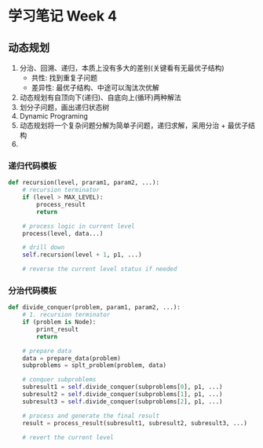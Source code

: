 # 学习笔记 Week 4

## 动态规划
1. 分治、回溯、递归，本质上没有多大的差别(关键看有无最优子结构)
	- 共性: 找到重复子问题
	- 差异性: 最优子结构、中途可以淘汰次优解
2. 动态规划有自顶向下(递归)、自底向上(循环)两种解法
3. 划分子问题，画出递归状态树
4. Dynamic Programing
5. 动态规划将一个复杂问题分解为简单子问题，递归求解，采用分治 + 最优子结构
6. 

### 递归代码模板

```python
def recursion(level, praram1, param2, ...):
    # recursion terminator
    if (level > MAX_LEVEL):
        process_result
        return

    # process logic in current level
    process(level, data...)

    # drill down
    self.recursion(level + 1, p1, ...)

    # reverse the current level status if needed
```


### 分治代码模板

```python
def divide_conquer(problem, param1, param2, ...):
    # 1. recursion terminator
    if (problem is Node):
        print_result
        return

    # prepare data
    data = prepare_data(problem)
    subproblems = splt_problem(problem, data)

    # conquer subproblems
    subresult1 = self.divide_conquer(subproblems[0], p1, ...)
    subresult2 = self.divide_conquer(subproblems[1], p1, ...)
    subresult3 = self.divide_conquer(subproblems[2], p1, ...)

    # process and generate the final result
    result = process_result(subresult1, subresult2, subresult3, ...)

    # revert the current level
```